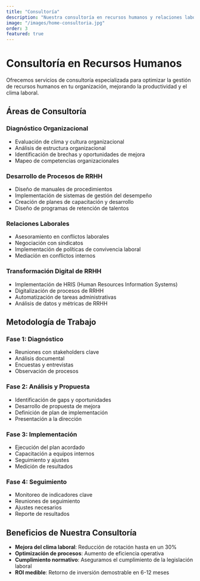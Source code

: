```yaml
---
title: "Consultoría"
description: "Nuestra consultoría en recursos humanos y relaciones laborales está diseñada para ayudarte a optimizar tus procesos, mejorar el clima laboral y fomentar un ambiente de trabajo productivo y armonioso."
image: "/images/home-consultoria.jpg"
order: 3
featured: true
---
```


# Consultoría en Recursos Humanos

Ofrecemos servicios de consultoría especializada para optimizar la gestión de recursos humanos en tu organización, mejorando la productividad y el clima laboral.

## Áreas de Consultoría

### Diagnóstico Organizacional
- Evaluación de clima y cultura organizacional
- Análisis de estructura organizacional
- Identificación de brechas y oportunidades de mejora
- Mapeo de competencias organizacionales

### Desarrollo de Procesos de RRHH
- Diseño de manuales de procedimientos
- Implementación de sistemas de gestión del desempeño
- Creación de planes de capacitación y desarrollo
- Diseño de programas de retención de talentos

### Relaciones Laborales
- Asesoramiento en conflictos laborales
- Negociación con sindicatos
- Implementación de políticas de convivencia laboral
- Mediación en conflictos internos

### Transformación Digital de RRHH
- Implementación de HRIS (Human Resources Information Systems)
- Digitalización de procesos de RRHH
- Automatización de tareas administrativas
- Análisis de datos y métricas de RRHH

## Metodología de Trabajo

### Fase 1: Diagnóstico
- Reuniones con stakeholders clave
- Análisis documental
- Encuestas y entrevistas
- Observación de procesos

### Fase 2: Análisis y Propuesta
- Identificación de gaps y oportunidades
- Desarrollo de propuesta de mejora
- Definición de plan de implementación
- Presentación a la dirección

### Fase 3: Implementación
- Ejecución del plan acordado
- Capacitación a equipos internos
- Seguimiento y ajustes
- Medición de resultados

### Fase 4: Seguimiento
- Monitoreo de indicadores clave
- Reuniones de seguimiento
- Ajustes necesarios
- Reporte de resultados

## Beneficios de Nuestra Consultoría

- **Mejora del clima laboral**: Reducción de rotación hasta en un 30%
- **Optimización de procesos**: Aumento de eficiencia operativa
- **Cumplimiento normativo**: Aseguramos el cumplimiento de la legislación laboral
- **ROI medible**: Retorno de inversión demostrable en 6-12 meses